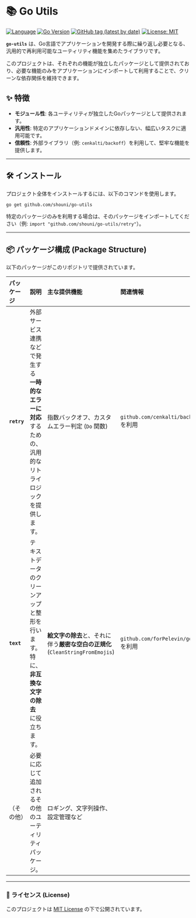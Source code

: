 # 📚 Go Utils

[![Language](https://img.shields.io/badge/Language-Go-blue)](https://golang.org/)
[![Go Version](https://img.shields.io/github/go-mod/go-version/shouni/go-utils)](https://golang.org/)
[![GitHub tag (latest by date)](https://img.shields.io/github/v/tag/shouni/go-utils)](https://github.com/shouni/go-utils/tags)
[![License: MIT](https://img.shields.io/badge/License-MIT-yellow.svg)](https://opensource.org/licenses/MIT)

**`go-utils`** は、Go言語でアプリケーションを開発する際に繰り返し必要となる、汎用的で再利用可能なユーティリティ機能を集めたライブラリです。

このプロジェクトは、それぞれの機能が独立したパッケージとして提供されており、必要な機能のみをアプリケーションにインポートして利用することで、クリーンな依存関係を維持できます。

## ✨ 特徴

* **モジュール性**: 各ユーティリティが独立したGoパッケージとして提供されます。
* **汎用性**: 特定のアプリケーションドメインに依存しない、幅広いタスクに適用可能です。
* **信頼性**: 外部ライブラリ（例: `cenkalti/backoff`）を利用して、堅牢な機能を提供します。

-----

## 🛠️ インストール

プロジェクト全体をインストールするには、以下のコマンドを使用します。

```bash
go get github.com/shouni/go-utils
```

特定のパッケージのみを利用する場合は、そのパッケージをインポートしてください（例: `import "github.com/shouni/go-utils/retry"`）。

-----

## 📦 パッケージ構成 (Package Structure)

以下のパッケージがこのリポジトリで提供されています。

| パッケージ | 説明 | 主な提供機能 | 関連情報 |
| :--- | :--- | :--- | :--- |
| **`retry`** | 外部サービス連携などで発生する**一時的なエラーに対応**するための、汎用的なリトライロジックを提供します。 | 指数バックオフ、カスタムエラー判定 (`Do` 関数) | `github.com/cenkalti/backoff/v4` を利用 |
| **`text`** | テキストデータのクリーンアップと整形を行います。特に、**非互換な文字の除去**に役立ちます。 | **絵文字の除去**と、それに伴う**厳密な空白の正規化** (`CleanStringFromEmojis`) | `github.com/forPelevin/gomoji` を利用 |
| （その他） | 必要に応じて追加されるその他のユーティリティパッケージ。 | ロギング、文字列操作、設定管理など | |

-----

### 📜 ライセンス (License)

このプロジェクトは [MIT License](https://opensource.org/licenses/MIT) の下で公開されています。

